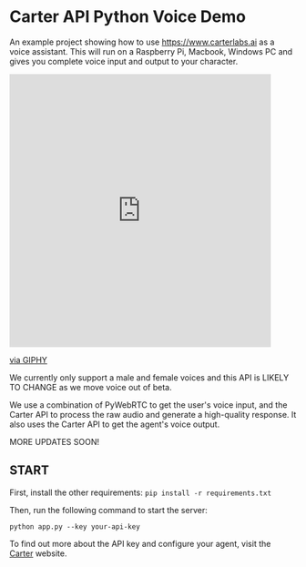 # Carter API Python Voice Demo

An example project showing how to use https://www.carterlabs.ai as a voice assistant. This will run on a Raspberry Pi, Macbook, Windows PC and gives you complete voice input and output to your character.

<iframe src="https://giphy.com/embed/NEvPzZ8bd1V4Y" width="459" height="480" frameBorder="0" class="giphy-embed" allowFullScreen></iframe><p><a href="https://giphy.com/gifs/editingandlayout-NEvPzZ8bd1V4Y">via GIPHY</a></p>

We currently only support a male and female voices and this API is LIKELY TO CHANGE as we move voice out of beta.

We use a combination of PyWebRTC to get the user's voice input, and the Carter API to process the raw audio and generate a high-quality response. It also uses the Carter API to get the agent's voice output.

MORE UPDATES SOON!

## START

First, install the other requirements:
`pip install -r requirements.txt`

Then, run the following command to start the server:

`python app.py --key your-api-key`

To find out more about the API key and configure your agent, visit the [Carter](https://www.carterlabs.ai/) website.
